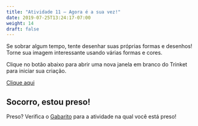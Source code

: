 ```yaml
---
title: "Atividade 11 – Agora é a sua vez!"
date: 2019-07-25T13:24:17-07:00
weight: 14
draft: false
---
```


Se sobrar algum tempo, tente desenhar suas próprias formas e desenhos! Torne sua imagem interessante usando várias formas e cores.

Clique no botão abaixo para abrir uma nova janela em branco do Trinket para iniciar sua criação.

<a class="my-2 mx-4 btn btn-info" href="https://trinket.io/library/trinkets/create?lang=python3" target="_blank">Clique aqui</a>

## Socorro, estou preso!

Preso? Verifica o [Gabarito](../answer-key) para a atividade na qual você está preso!
